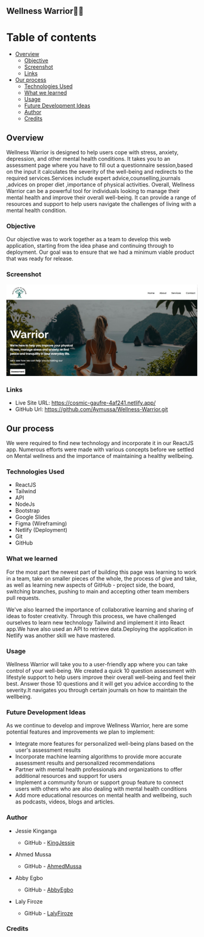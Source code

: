 ## Wellness Warrior🧘‍♀️

# Table of contents
- [Overview](#overview)
  - [Objective](#objective)
  - [Screenshot](#screenshot)
  - [Links](#links)
- [Our process](#our-process)
  - [Technologies Used](#technologies-used)
  - [What we learned](#what-we-learned)
  - [Usage](#usage)
  - [Future Development Ideas](#future-development-ideas)
  - [Author](#author)
  - [Credits](#credits)

## Overview

Wellness Warrior is designed to help users cope with stress, anxiety, depression, and other mental health conditions. It takes you to an assessment page where you have to fill out a questionnaire session,based on the input it calculates the severity of the well-being and redirects to the required services.Services include expert advice,counselling,journals ,advices on proper diet ,importance of physical activities. Overall, Wellness Warrior can be a powerful tool for individuals looking to manage their mental health and improve their overall well-being. It can provide a range of resources and support to help users navigate the challenges of living with a mental health condition.

### Objective

Our objective was to work together as a team to develop this web application, starting from the idea phase and continuing through to deployment. Our goal was to ensure that we had a minimum viable product that was ready for release.

### Screenshot

![Screenshot of the website](./public/images/Wellness-Warrior.jpg)

### Links

- Live Site URL: https://cosmic-gaufre-4af241.netlify.app/
- GitHub Url: https://github.com/Aymussa/Wellness-Warrior.git

## Our process

We were required to find new technology and incorporate it in our ReactJS app. Numerous efforts were made with various concepts before we settled on Mental wellness and the importance of maintaining a healthy wellbeing.


### Technologies Used

+ ReactJS
+ Tailwind
+ API
+ NodeJs
+ Bootstrap
+ Google Slides
+ Figma (Wireframing)
+ Netlify (Deployment)
+ Git 
+ GitHub

### What we learned

For the most part the newest part of building this page was learning to work in a team, take on smaller pieces of the whole, the process of give and take, as well as learning new aspects of GitHub - project side, the board, switching branches, pushing to main and accepting other team members pull requests.

We've also learned the importance of collaborative learning and sharing of ideas to foster creativity. Through this process, we have challenged ourselves to learn new technology Tailwind and implement it into React app.We have also used an API to retrieve data.Deploying the application in Netlify was another skill we have mastered.

### Usage

Wellness Warrior will take you to a user-friendly app where  you can take control of your well-being. We created a quick 10 question assessment with lifestyle support to help users improve their overall well-being and feel their best. 
Answer those 10 questions and it will get you advice according to the severity.It navigates you through certain journals on how to maintain the wellbeing.


### Future Development Ideas

 As we continue to develop and improve Wellness Warrior, here are some potential features and improvements we plan to implement:

+ Integrate more features for personalized well-being plans based on the user's assessment results
+ Incorporate machine learning algorithms to provide more accurate assessment results and personalized recommendations
+ Partner with mental health professionals and organizations to offer additional resources and support for users
+ Implement a community forum or support group feature to connect users with others who are also dealing with mental health conditions
+ Add more educational resources on mental health and wellbeing, such as podcasts, videos, blogs and articles.

### Author

+ Jessie Kinganga
  - GitHub - [KingJessie](https://github.com/KingJessie)

+ Ahmed Mussa
  - GitHub - [AhmedMussa](https://github.com/Aymussa)

+ Abby Egbo
  - GitHub - [AbbyEgbo](https://github.com/AbbyIT)

+ Laly Firoze
  - GitHub - [LalyFiroze](https://github.com/LalyF)

### Credits

